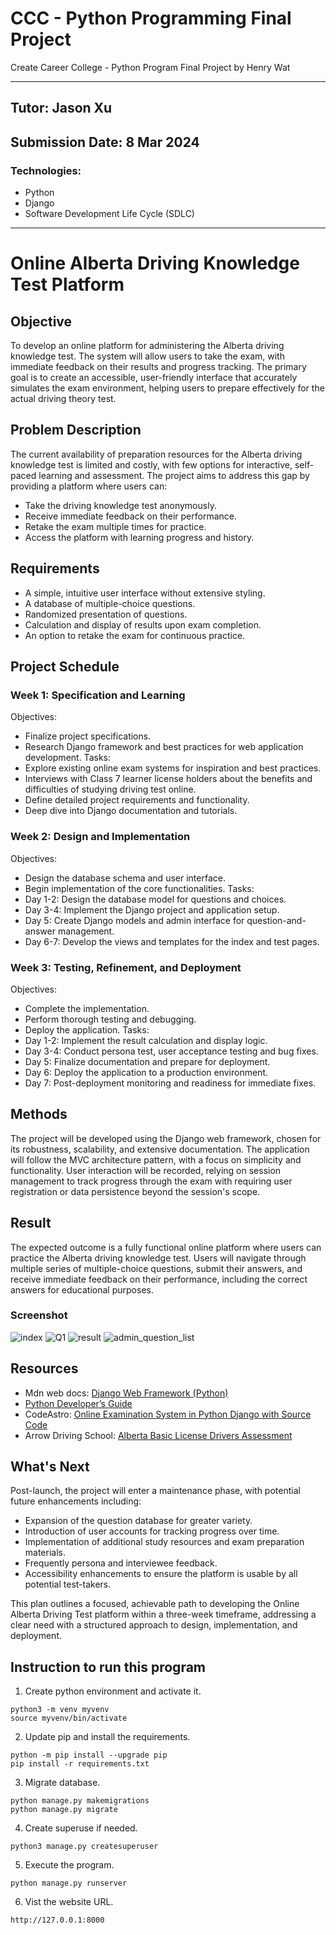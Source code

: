 # CCC - Python Programming Final Project
<p>Create Career College - Python Program Final Project by Henry Wat</p>

---

## Tutor: Jason Xu
## Submission Date: 8 Mar 2024

### Technologies:
- Python
- Django
- Software Development Life Cycle (SDLC)

---

# Online Alberta Driving Knowledge Test Platform

## Objective
To develop an online platform for administering the Alberta driving knowledge test. The system will allow users to take the exam, with immediate feedback on their results and progress tracking. The primary goal is to create an accessible, user-friendly interface that accurately simulates the exam environment, helping users to prepare effectively for the actual driving theory test.

## Problem Description
The current availability of preparation resources for the Alberta driving knowledge test is limited and costly, with few options for interactive, self-paced learning and assessment. The project aims to address this gap by providing a platform where users can:
- Take the driving knowledge test anonymously.
- Receive immediate feedback on their performance.
- Retake the exam multiple times for practice.
- Access the platform with learning progress and history.

## Requirements
- A simple, intuitive user interface without extensive styling.
- A database of multiple-choice questions.
- Randomized presentation of questions.
- Calculation and display of results upon exam completion.
- An option to retake the exam for continuous practice.

## Project Schedule
### Week 1: Specification and Learning
Objectives:
- Finalize project specifications.
- Research Django framework and best practices for web application development.
Tasks:
- Explore existing online exam systems for inspiration and best practices.
- Interviews with Class 7 learner license holders about the benefits and difficulties of studying driving test online.
- Define detailed project requirements and functionality.
- Deep dive into Django documentation and tutorials.

### Week 2: Design and Implementation
Objectives:
- Design the database schema and user interface.
- Begin implementation of the core functionalities.
Tasks:
- Day 1-2: Design the database model for questions and choices.
- Day 3-4: Implement the Django project and application setup.
- Day 5: Create Django models and admin interface for question-and-answer management.
- Day 6-7: Develop the views and templates for the index and test pages.

### Week 3: Testing, Refinement, and Deployment
Objectives:
- Complete the implementation.
- Perform thorough testing and debugging.
- Deploy the application.
Tasks:
- Day 1-2: Implement the result calculation and display logic.
- Day 3-4: Conduct persona test, user acceptance testing and bug fixes.
- Day 5: Finalize documentation and prepare for deployment.
- Day 6: Deploy the application to a production environment.
- Day 7: Post-deployment monitoring and readiness for immediate fixes.

## Methods
The project will be developed using the Django web framework, chosen for its robustness, scalability, and extensive documentation. The application will follow the MVC architecture pattern, with a focus on simplicity and functionality. User interaction will be recorded, relying on session management to track progress through the exam with requiring user registration or data persistence beyond the session's scope.

## Result
The expected outcome is a fully functional online platform where users can practice the Alberta driving knowledge test. Users will navigate through multiple series of multiple-choice questions, submit their answers, and receive immediate feedback on their performance, including the correct answers for educational purposes.

### Screenshot
![index](/proj_screenshot/index.png)
![Q1](/proj_screenshot/Q1.png)
![result](/proj_screenshot/result.png)
![admin_question_list](/proj_screenshot/admin_question_list.png)

## Resources
- Mdn web docs: [Django Web Framework (Python)](https://developer.mozilla.org/en-US/docs/Learn/Server-side/Django)
- [Python Developer’s Guide](https://devguide.python.org/)
- CodeAstro: [Online Examination System in Python Django with Source Code](https://codeastro.com/online-examination-system-in-python-django-with-source-code/)
- Arrow Driving School: [Alberta Basic License Drivers Assessment](https://www.thearrowdrivingschool.com/wp-content/uploads/2018/11/Alberta-Basic-Licence-Drivers-Assessment.pdf)

## What's Next
Post-launch, the project will enter a maintenance phase, with potential future enhancements including:
- Expansion of the question database for greater variety.
- Introduction of user accounts for tracking progress over time.
- Implementation of additional study resources and exam preparation materials.
- Frequently persona and interviewee feedback.
- Accessibility enhancements to ensure the platform is usable by all potential test-takers.

This plan outlines a focused, achievable path to developing the Online Alberta Driving Test platform within a three-week timeframe, addressing a clear need with a structured approach to design, implementation, and deployment.

## Instruction to run this program
1. Create python environment and activate it.
```
python3 -m venv myvenv
source myvenv/bin/activate
```
2. Update pip and install the requirements.
```
python -m pip install --upgrade pip
pip install -r requirements.txt
```
3. Migrate database.
```
python manage.py makemigrations
python manage.py migrate
```
4. Create superuse if needed.
```
python3 manage.py createsuperuser
```
5. Execute the program.
```
python manage.py runserver
```
6. Vist the website URL.
```
http://127.0.0.1:8000
```
